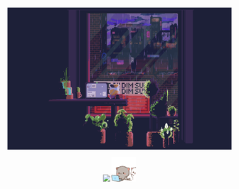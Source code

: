 ###
<div align="center">
   <img height="320" width="640" src="https://github.com/chudik63/chudik63/blob/main/gif3.gif">
</div>

<p align="center"> 
   <img src="https://skillicons.dev/icons?i=go,docker,postgres,redis,kafka,nginx,ubuntu,bash,postman">
   <img height="55" width="55" src="https://github.com/chudik63/chudik63/blob/main/cats.gif">
</p>


###
